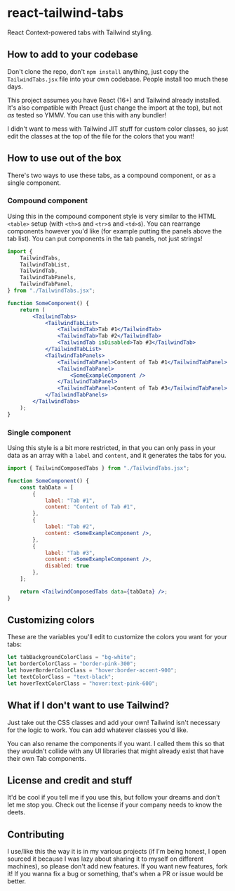 # react-tailwind-tabs

React Context-powered tabs with Tailwind styling.

## How to add to your codebase

Don't clone the repo, don't `npm install` anything, just copy the `TailwindTabs.jsx` file into your own codebase. People install too much these days.

This project assumes you have React (16+) and Tailwind already installed. It's also compatible with Preact (just change the import at the top), but not _as_ tested so YMMV. You can use this with any bundler!

I didn't want to mess with Tailwind JIT stuff for custom color classes, so just edit the classes at the top of the file for the colors that you want!

## How to use out of the box

There's two ways to use these tabs, as a compound component, or as a single component.

### Compound component

Using this in the compound component style is very similar to the HTML `<table>` setup (with `<th>`s and `<tr>`s and `<td>`s). You can rearrange components however you'd like (for example putting the panels above the tab list). You can put components in the tab panels, not just strings!

```jsx
import {
	TailwindTabs,
	TailwindTabList,
	TailwindTab,
	TailwindTabPanels,
	TailwindTabPanel,
} from "./TailwindTabs.jsx";

function SomeComponent() {
	return (
		<TailwindTabs>
			<TailwindTabList>
				<TailwindTab>Tab #1</TailwindTab>
				<TailwindTab>Tab #2</TailwindTab>
				<TailwindTab isDisabled>Tab #3</TailwindTab>
			</TailwindTabList>
			<TailwindTabPanels>
				<TailwindTabPanel>Content of Tab #1</TailwindTabPanel>
				<TailwindTabPanel>
					<SomeExampleComponent />
				</TailwindTabPanel>
				<TailwindTabPanel>Content of Tab #3</TailwindTabPanel>
			</TailwindTabPanels>
		</TailwindTabs>
	);
}
```

### Single component

Using this style is a bit more restricted, in that you can only pass in your data as an array with a `label` and `content`, and it generates the tabs for you.

```jsx
import { TailwindComposedTabs } from "./TailwindTabs.jsx";

function SomeComponent() {
	const tabData = [
		{
			label: "Tab #1",
			content: "Content of Tab #1",
		},
		{
			label: "Tab #2",
			content: <SomeExampleComponent />,
		},
		{
			label: "Tab #3",
			content: <SomeExampleComponent />,
			disabled: true
		},
	];

	return <TailwindComposedTabs data={tabData} />;
}
```

## Customizing colors

These are the variables you'll edit to customize the colors you want for your tabs:

```js
let tabBackgroundColorClass = "bg-white";
let borderColorClass = "border-pink-300";
let hoverBorderColorClass = "hover:border-accent-900";
let textColorClass = "text-black";
let hoverTextColorClass = "hover:text-pink-600";
```

## What if I don't want to use Tailwind?

Just take out the CSS classes and add your own! Tailwind isn't necessary for the logic to work. You can add whatever classes you'd like.

You can also rename the components if you want. I called them this so that they wouldn't collide with any UI libraries that might already exist that have their own Tab components.

## License and credit and stuff

It'd be cool if you tell me if you use this, but follow your dreams and don't let me stop you. Check out the license if your company needs to know the deets.

## Contributing

I use/like this the way it is in my various projects (if I'm being honest, I open sourced it because I was lazy about sharing it to myself on different machines), so please don't add new features. If you want new features, fork it! If you wanna fix a bug or something, that's when a PR or issue would be better.

